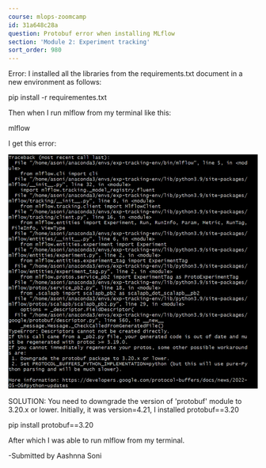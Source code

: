 ```yaml
---
course: mlops-zoomcamp
id: 31a648c28a
question: Protobuf error when installing MLflow
section: 'Module 2: Experiment tracking'
sort_order: 980
---
```


Error: I installed all the libraries from the requirements.txt document in a new environment as follows:

pip install -r requirementes.txt

Then when I run mlflow from my terminal like this:

mlflow

I get this error:

![Image](images/mlops-zoomcamp/image_3cc4ae4e.png)

SOLUTION: You need to downgrade the version of 'protobuf' module to 3.20.x or lower. Initially, it was version=4.21, I installed protobuf==3.20

pip install protobuf==3.20

After which I was able to run mlflow from my terminal.

-Submitted by Aashnna Soni


